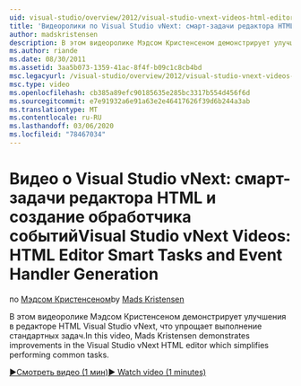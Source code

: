 ```yaml
---
uid: visual-studio/overview/2012/visual-studio-vnext-videos-html-editor-smart-tasks-and-event-handler-generation
title: 'Видеоролики по Visual Studio vNext: смарт-задачи редактора HTML и создание обработчика событий | Документация Майкрософт'
author: madskristensen
description: В этом видеоролике Мэдсом Кристенсеном демонстрирует улучшения в редакторе HTML Visual Studio vNext, что упрощает выполнение стандартных задач.
ms.author: riande
ms.date: 08/30/2011
ms.assetid: 3aa5b073-1359-41ac-8f4f-b09c1c8cb4bd
msc.legacyurl: /visual-studio/overview/2012/visual-studio-vnext-videos-html-editor-smart-tasks-and-event-handler-generation
msc.type: video
ms.openlocfilehash: cb385a89efc90185635e285bc3317b554d456f6d
ms.sourcegitcommit: e7e91932a6e91a63e2e46417626f39d6b244a3ab
ms.translationtype: MT
ms.contentlocale: ru-RU
ms.lasthandoff: 03/06/2020
ms.locfileid: "78467034"
---
```

# <a name="visual-studio-vnext-videos-html-editor-smart-tasks-and-event-handler-generation"></a><span data-ttu-id="a6e60-103">Видео о Visual Studio vNext: смарт-задачи редактора HTML и создание обработчика событий</span><span class="sxs-lookup"><span data-stu-id="a6e60-103">Visual Studio vNext Videos: HTML Editor Smart Tasks and Event Handler Generation</span></span>

<span data-ttu-id="a6e60-104">по [Мэдсом Кристенсеном](https://github.com/madskristensen)</span><span class="sxs-lookup"><span data-stu-id="a6e60-104">by [Mads Kristensen](https://github.com/madskristensen)</span></span>

<span data-ttu-id="a6e60-105">В этом видеоролике Мэдсом Кристенсеном демонстрирует улучшения в редакторе HTML Visual Studio vNext, что упрощает выполнение стандартных задач.</span><span class="sxs-lookup"><span data-stu-id="a6e60-105">In this video, Mads Kristensen demonstrates improvements in the Visual Studio vNext HTML editor which simplifies performing common tasks.</span></span>

[<span data-ttu-id="a6e60-106">&#9654;Смотреть видео (1 мин)</span><span class="sxs-lookup"><span data-stu-id="a6e60-106">&#9654; Watch video (1 minutes)</span></span>](https://channel9.msdn.com/Blogs/ASP-NET-Site-Videos/visual-studio-vnext-videos-html-editor-smart-tasks-and-event-handler-generation)
